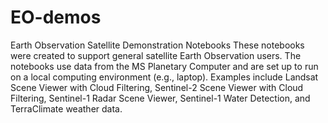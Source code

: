 # EO-demos
Earth Observation Satellite Demonstration Notebooks
These notebooks were created to support general satellite Earth Observation users. The notebooks use data from the MS Planetary Computer and are set up to run on a local computing environment (e.g., laptop). Examples include Landsat Scene Viewer with Cloud Filtering, Sentinel-2 Scene Viewer with Cloud Filtering, Sentinel-1 Radar Scene Viewer, Sentinel-1 Water Detection, and TerraClimate weather data.

